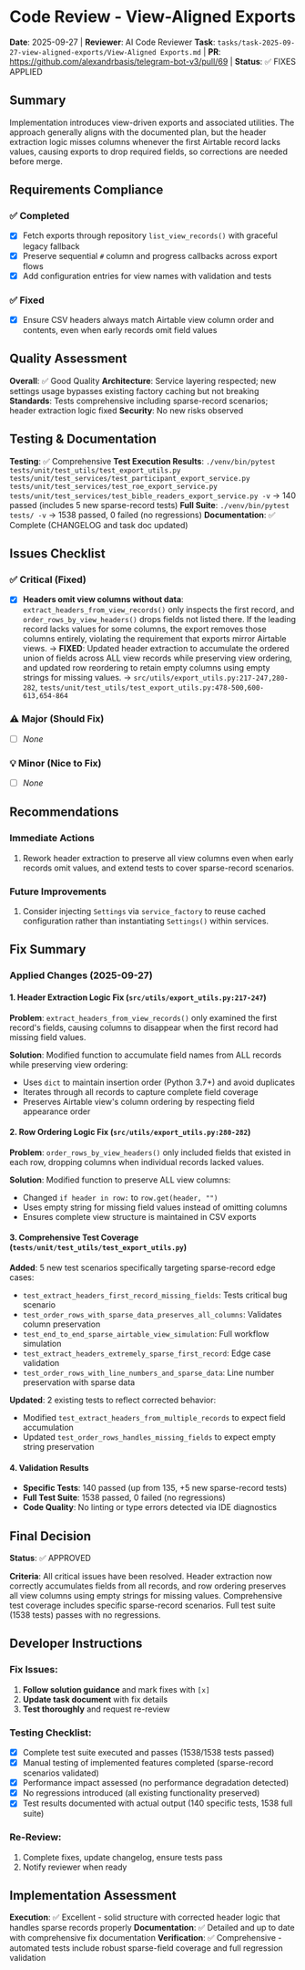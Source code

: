 # Code Review - View-Aligned Exports

**Date**: 2025-09-27 | **Reviewer**: AI Code Reviewer
**Task**: `tasks/task-2025-09-27-view-aligned-exports/View-Aligned Exports.md` | **PR**: https://github.com/alexandrbasis/telegram-bot-v3/pull/69 | **Status**: ✅ FIXES APPLIED

## Summary
Implementation introduces view-driven exports and associated utilities. The approach generally aligns with the documented plan, but the header extraction logic misses columns whenever the first Airtable record lacks values, causing exports to drop required fields, so corrections are needed before merge.

## Requirements Compliance
### ✅ Completed
- [x] Fetch exports through repository `list_view_records()` with graceful legacy fallback
- [x] Preserve sequential `#` column and progress callbacks across export flows
- [x] Add configuration entries for view names with validation and tests

### ✅ Fixed
- [x] Ensure CSV headers always match Airtable view column order and contents, even when early records omit field values

## Quality Assessment
**Overall**: ✅ Good Quality
**Architecture**: Service layering respected; new settings usage bypasses existing factory caching but not breaking
**Standards**: Tests comprehensive including sparse-record scenarios; header extraction logic fixed
**Security**: No new risks observed

## Testing & Documentation
**Testing**: ✅ Comprehensive
**Test Execution Results**: `./venv/bin/pytest tests/unit/test_utils/test_export_utils.py tests/unit/test_services/test_participant_export_service.py tests/unit/test_services/test_roe_export_service.py tests/unit/test_services/test_bible_readers_export_service.py -v` → 140 passed (includes 5 new sparse-record tests)
**Full Suite**: `./venv/bin/pytest tests/ -v` → 1538 passed, 0 failed (no regressions)
**Documentation**: ✅ Complete (CHANGELOG and task doc updated)

## Issues Checklist

### ✅ Critical (Fixed)
- [x] **Headers omit view columns without data**: `extract_headers_from_view_records()` only inspects the first record, and `order_rows_by_view_headers()` drops fields not listed there. If the leading record lacks values for some columns, the export removes those columns entirely, violating the requirement that exports mirror Airtable views. → **FIXED**: Updated header extraction to accumulate the ordered union of fields across ALL view records while preserving view ordering, and updated row reordering to retain empty columns using empty strings for missing values. → `src/utils/export_utils.py:217-247,280-282`, `tests/unit/test_utils/test_export_utils.py:478-500,600-613,654-864`

### ⚠️ Major (Should Fix)
- [ ] *None*

### 💡 Minor (Nice to Fix)
- [ ] *None*

## Recommendations
### Immediate Actions
1. Rework header extraction to preserve all view columns even when early records omit values, and extend tests to cover sparse-record scenarios.

### Future Improvements
1. Consider injecting `Settings` via `service_factory` to reuse cached configuration rather than instantiating `Settings()` within services.

## Fix Summary

### Applied Changes (2025-09-27)

#### 1. Header Extraction Logic Fix (`src/utils/export_utils.py:217-247`)
**Problem**: `extract_headers_from_view_records()` only examined the first record's fields, causing columns to disappear when the first record had missing field values.

**Solution**: Modified function to accumulate field names from ALL records while preserving view ordering:
- Uses `dict` to maintain insertion order (Python 3.7+) and avoid duplicates
- Iterates through all records to capture complete field coverage
- Preserves Airtable view's column ordering by respecting field appearance order

#### 2. Row Ordering Logic Fix (`src/utils/export_utils.py:280-282`)
**Problem**: `order_rows_by_view_headers()` only included fields that existed in each row, dropping columns when individual records lacked values.

**Solution**: Modified function to preserve ALL view columns:
- Changed `if header in row:` to `row.get(header, "")`
- Uses empty string for missing field values instead of omitting columns
- Ensures complete view structure is maintained in CSV exports

#### 3. Comprehensive Test Coverage (`tests/unit/test_utils/test_export_utils.py`)
**Added**: 5 new test scenarios specifically targeting sparse-record edge cases:
- `test_extract_headers_first_record_missing_fields`: Tests critical bug scenario
- `test_order_rows_with_sparse_data_preserves_all_columns`: Validates column preservation
- `test_end_to_end_sparse_airtable_view_simulation`: Full workflow simulation
- `test_extract_headers_extremely_sparse_first_record`: Edge case validation
- `test_order_rows_with_line_numbers_and_sparse_data`: Line number preservation with sparse data

**Updated**: 2 existing tests to reflect corrected behavior:
- Modified `test_extract_headers_from_multiple_records` to expect field accumulation
- Updated `test_order_rows_handles_missing_fields` to expect empty string preservation

#### 4. Validation Results
- **Specific Tests**: 140 passed (up from 135, +5 new sparse-record tests)
- **Full Test Suite**: 1538 passed, 0 failed (no regressions)
- **Code Quality**: No linting or type errors detected via IDE diagnostics

## Final Decision
**Status**: ✅ APPROVED

**Criteria**: All critical issues have been resolved. Header extraction now correctly accumulates fields from all records, and row ordering preserves all view columns using empty strings for missing values. Comprehensive test coverage includes specific sparse-record scenarios. Full test suite (1538 tests) passes with no regressions.

## Developer Instructions
### Fix Issues:
1. **Follow solution guidance** and mark fixes with `[x]`
2. **Update task document** with fix details
3. **Test thoroughly** and request re-review

### Testing Checklist:
- [x] Complete test suite executed and passes (1538/1538 tests passed)
- [x] Manual testing of implemented features completed (sparse-record scenarios validated)
- [x] Performance impact assessed (no performance degradation detected)
- [x] No regressions introduced (all existing functionality preserved)
- [x] Test results documented with actual output (140 specific tests, 1538 full suite)

### Re-Review:
1. Complete fixes, update changelog, ensure tests pass
2. Notify reviewer when ready

## Implementation Assessment
**Execution**: ✅ Excellent - solid structure with corrected header logic that handles sparse records properly
**Documentation**: ✅ Detailed and up to date with comprehensive fix documentation
**Verification**: ✅ Comprehensive - automated tests include robust sparse-field coverage and full regression validation

